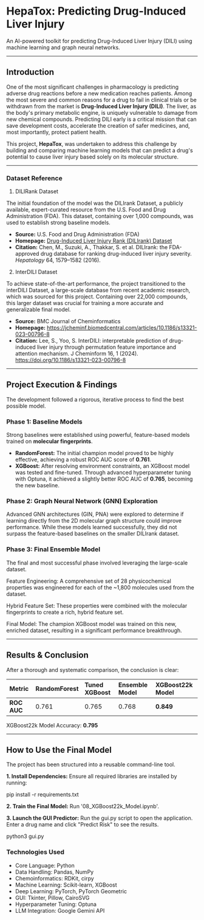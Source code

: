 # HepaTox: Predicting Drug-Induced Liver Injury

An AI-powered toolkit for predicting Drug-Induced Liver Injury (DILI) using machine learning and graph neural networks.

---

## Introduction

One of the most significant challenges in pharmacology is predicting adverse drug reactions before a new medication reaches patients. Among the most severe and common reasons for a drug to fail in clinical trials or be withdrawn from the market is **Drug-Induced Liver Injury (DILI)**. The liver, as the body's primary metabolic engine, is uniquely vulnerable to damage from new chemical compounds. Predicting DILI early is a critical mission that can save development costs, accelerate the creation of safer medicines, and, most importantly, protect patient health.

This project, **HepaTox**, was undertaken to address this challenge by building and comparing machine learning models that can predict a drug's potential to cause liver injury based solely on its molecular structure.

---

### Dataset Reference
1. DILIRank Dataset

The initial foundation of the model was the DILIrank Dataset, a publicly available, expert-curated resource from the U.S. Food and Drug Administration (FDA). This dataset, containing over 1,000 compounds, was used to establish strong baseline models.
* **Source:** U.S. Food and Drug Administration (FDA)
* **Homepage:** [Drug-Induced Liver Injury Rank (DILIrank) Dataset](https://www.fda.gov/science-research/liver-toxicity-knowledge-base-ltkb/drug-induced-liver-injury-rank-dilirank-dataset)
* **Citation:** Chen, M., Suzuki, A., Thakkar, S. et al. DILIrank: the FDA-approved drug database for ranking drug-induced liver injury severity. *Hepatology* 64, 1579–1582 (2016).

2. InterDILI Dataset

To achieve state-of-the-art performance, the project transitioned to the interDILI Dataset, a large-scale database from recent academic research, which was sourced for this project. Containing over 22,000 compounds, this larger dataset was crucial for training a more accurate and generalizable final model.
* **Source:** BMC Journal of Cheminformatics
* **Homepage:** https://jcheminf.biomedcentral.com/articles/10.1186/s13321-023-00796-8
* **Citation:** Lee, S., Yoo, S. InterDILI: interpretable prediction of drug-induced liver injury through permutation feature importance and attention mechanism. J Cheminform 16, 1 (2024). https://doi.org/10.1186/s13321-023-00796-8

---

## Project Execution & Findings

The development followed a rigorous, iterative process to find the best possible model.

### Phase 1: Baseline Models

Strong baselines were established using powerful, feature-based models trained on **molecular fingerprints**.

* **RandomForest:** The initial champion model proved to be highly effective, achieving a robust ROC AUC score of **0.761**.
* **XGBoost:** After resolving environment constraints, an XGBoost model was tested and fine-tuned. Through advanced hyperparameter tuning with Optuna, it achieved a slightly better ROC AUC of **0.765**, becoming the new baseline.

### Phase 2: Graph Neural Network (GNN) Exploration

Advanced GNN architectures (GIN, PNA) were explored to determine if learning directly from the 2D molecular graph structure could improve performance. While these models learned successfully, they did not surpass the feature-based baselines on the smaller DILIrank dataset.

### Phase 3: Final Ensemble Model
The final and most successful phase involved leveraging the large-scale dataset.

Feature Engineering: A comprehensive set of 28 physicochemical properties was engineered for each of the ~1,800 molecules used from the dataset.

Hybrid Feature Set: These properties were combined with the molecular fingerprints to create a rich, hybrid feature set.

Final Model: The champion XGBoost model was trained on this new, enriched dataset, resulting in a significant performance breakthrough.

---

## Results & Conclusion

After a thorough and systematic comparison, the conclusion is clear:

| Metric      | RandomForest | Tuned XGBoost | Ensemble Model | **XGBoost22k Model** |
| :---------- | :----------- | :------------ | :--------- | :----------------- |
| **ROC AUC** | 0.761        | 0.765         | 0.768      | **0.849** |

XGBoost22k Model Accuracy: **0.795**

---

## How to Use the Final Model

The project has been structured into a reusable command-line tool.

**1. Install Dependencies:**
Ensure all required libraries are installed by running:

pip install -r requirements.txt

**2. Train the Final Model:**
Run '08_XGBoost22k_Model.ipynb'.

**3. Launch the GUI Predictor:**
Run the gui.py script to open the application. Enter a drug name and click "Predict Risk" to see the results.

python3 gui.py

### Technologies Used
- Core Language: Python
- Data Handling: Pandas, NumPy
- Chemoinformatics: RDKit, cirpy
- Machine Learning: Scikit-learn, XGBoost
- Deep Learning: PyTorch, PyTorch Geometric
- GUI: Tkinter, Pillow, CairoSVG
- Hyperparameter Tuning: Optuna
- LLM Integration: Google Gemini API